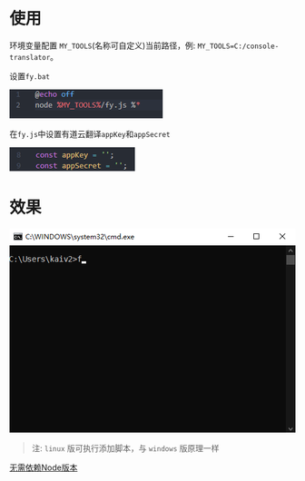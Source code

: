 # 使用

环境变量配置 `MY_TOOLS`(名称可自定义)当前路径，例: `MY_TOOLS=C:/console-translator`。

设置`fy.bat`

![fy.bat](https://github.com/JavaHello/console-translator/raw/master/images/1.PNG)

在`fy.js`中设置有道云翻译`appKey`和`appSecret`

![fy.js](https://github.com/JavaHello/console-translator/raw/master/images/2.PNG)

# 效果

![gif](https://github.com/JavaHello/console-translator/raw/master/images/test.gif)

> 注: `linux` 版可执行添加脚本，与 `windows` 版原理一样

[无需依赖Node版本](https://github.com/JavaHello/fy)
